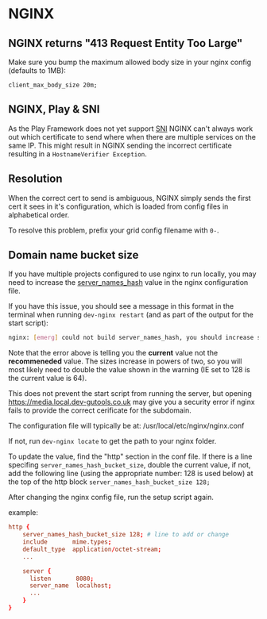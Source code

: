 # NGINX

## NGINX returns "413 Request Entity Too Large"
Make sure you bump the maximum allowed body size in your nginx config (defaults to 1MB):

```
client_max_body_size 20m;
```

## NGINX, Play & SNI
As the Play Framework does not yet support [SNI](https://en.wikipedia.org/wiki/Server_Name_Indication)
 NGINX can't always work out which certificate to send where when there are multiple services on the same IP.
 This might result in NGINX sending the incorrect certificate resulting in a `HostnameVerifier Exception`.

## Resolution
When the correct cert to send is ambiguous, NGINX simply sends the first cert it sees in it's configuration,
which is loaded from config files in alphabetical order.

To resolve this problem, prefix your grid config filename with `0-`.

## Domain name bucket size
If you have multiple projects configured to use nginx to run locally, you may need to increase the [server_names_hash](http://nginx.org/en/docs/http/server_names.html) value in the nginx configuration file.

If you have this issue, you should see a message in this format in the terminal when running `dev-nginx restart` (and as part of the output for the start script):
```bash
nginx: [emerg] could not build server_names_hash, you should increase server_names_hash_bucket_size: 64
```

Note that the error above is telling you the **current** value not the **recommeneded** value. The sizes increase in powers of two, so you will most likely need to double the value shown in the warning (IE set to 128 is the current value is 64).

This does not prevent the start script from running the server, but opening https://media.local.dev-gutools.co.uk may give you a security error if nginx fails to provide the correct cerificate for the subdomain.

The configuration file will typically be at:
/usr/local/etc/nginx/nginx.conf

If not, run `dev-nginx locate` to get the path to your nginx folder.

To update the value, find the "http" section in the conf file. If there is a line specifing `server_names_hash_bucket_size`, double the current value, if not, add the following line (using the appropriate number: 128 is used below) at the top of the http block
`server_names_hash_bucket_size 128;`

After changing the nginx config file, run the setup script again.

example:

```conf
http {
    server_names_hash_bucket_size 128; # line to add or change
    include       mime.types;
    default_type  application/octet-stream;
    ...

    server {
      listen       8080;
      server_name  localhost;
      ...
    }
}
```
